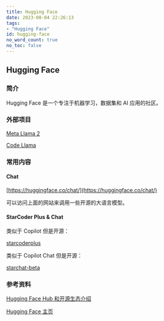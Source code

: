 ```yaml
---
title: Hugging Face
date: 2023-08-04 22:26:13
tags:
- "Hugging Face"
id: hugging-face
no_word_count: true
no_toc: false
---
```


## Hugging Face

### 简介

Hugging Face 是一个专注于机器学习，数据集和 AI 应用的社区。

### 外部项目

[Meta Llama 2](https://huggingface.co/meta-llama)

[Code Llama](https://huggingface.co/codellama)

### 常用内容

#### Chat

[https://huggingface.co/chat/](https://huggingface.co/chat/)

可以访问上面的网站来调用一些开源的大语言模型。

#### StarCoder Plus & Chat

类似于 Copilot 但是开源：

[starcoderplus](https://huggingface.co/bigcode/starcoderplus)

类似于 Copilot Chat 但是开源：

[starchat-beta](https://huggingface.co/HuggingFaceH4/starchat-beta)

### 参考资料

[Hugging Face Hub 和开源生态介绍](https://www.bilibili.com/video/BV1mm4y1x72Q)

[Hugging Face 主页](https://huggingface.co/)
